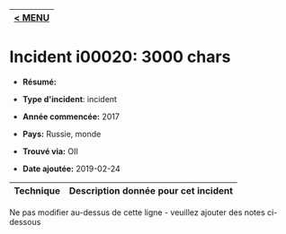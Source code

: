 |[< MENU](../README.md)|
|---|
# Incident i00020: 3000 chars

* **Résumé:**

* **Type d'incident**: incident

* **Année commencée:** 2017

* **Pays:** Russie, monde

* **Trouvé via:** OII

* **Date ajoutée:** 2019-02-24
 

|Technique |Description donnée pour cet incident |
|--------- |------------------------- |


Ne pas modifier au-dessus de cette ligne - veuillez ajouter des notes ci-dessous
